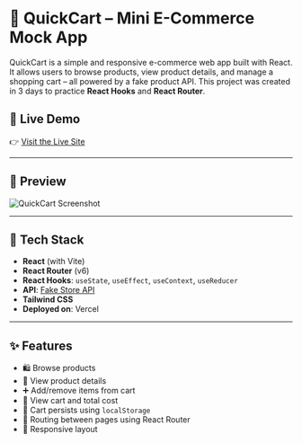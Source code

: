 # 🛒 QuickCart – Mini E-Commerce Mock App

QuickCart is a simple and responsive e-commerce web app built with React. It allows users to browse products, view product details, and manage a shopping cart – all powered by a fake product API. This project was created in 3 days to practice **React Hooks** and **React Router**.

## 🚀 Live Demo
👉 [Visit the Live Site](https://quickcart-seven.vercel.app/) 

---

## 📸 Preview

![QuickCart Screenshot](https://i.postimg.cc/59L8L95z/quickcart-ss.jpg) 

---

## 🧰 Tech Stack

- **React** (with Vite)
- **React Router** (v6)
- **React Hooks**: `useState`, `useEffect`, `useContext`, `useReducer`
- **API**: [Fake Store API](https://fakestoreapi.com/)
- **Tailwind CSS** 
- **Deployed on**: Vercel

---

## ✨ Features

- 🛍️ Browse products
- 📄 View product details
- ➕ Add/remove items from cart
- 🛒 View cart and total cost
- 💾 Cart persists using `localStorage`
- 🔗 Routing between pages using React Router
- 📱 Responsive layout

